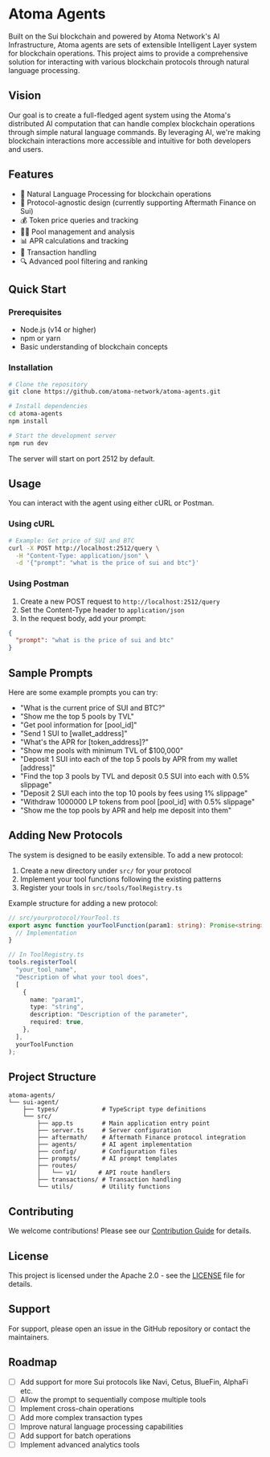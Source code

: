 # Atoma Agents

Built on the Sui blockchain and powered by Atoma Network's AI Infrastructure, Atoma agents are sets of extensible Intelligent Layer system for blockchain operations. This project aims to provide a comprehensive solution for interacting with various blockchain protocols through natural language processing.

## Vision

Our goal is to create a full-fledged agent system using the Atoma's distributed AI computation that can handle complex blockchain operations through simple natural language commands. By leveraging AI, we're making blockchain interactions more accessible and intuitive for both developers and users.

## Features

- 🤖 Natural Language Processing for blockchain operations
- 🔄 Protocol-agnostic design (currently supporting Aftermath Finance on Sui)
- 💰 Token price queries and tracking
- 🏊‍♂️ Pool management and analysis
- 📊 APR calculations and tracking
- 💸 Transaction handling
- 🔍 Advanced pool filtering and ranking

## Quick Start

### Prerequisites

- Node.js (v14 or higher)
- npm or yarn
- Basic understanding of blockchain concepts

### Installation

```bash
# Clone the repository
git clone https://github.com/atoma-network/atoma-agents.git

# Install dependencies
cd atoma-agents
npm install

# Start the development server
npm run dev
```

The server will start on port 2512 by default.

## Usage

You can interact with the agent using either cURL or Postman.

### Using cURL

```bash
# Example: Get price of SUI and BTC
curl -X POST http://localhost:2512/query \
  -H "Content-Type: application/json" \
  -d '{"prompt": "what is the price of sui and btc"}'
```

### Using Postman

1. Create a new POST request to `http://localhost:2512/query`
2. Set the Content-Type header to `application/json`
3. In the request body, add your prompt:

```json
{
  "prompt": "what is the price of sui and btc"
}
```

## Sample Prompts

Here are some example prompts you can try:

- "What is the current price of SUI and BTC?"
- "Show me the top 5 pools by TVL"
- "Get pool information for [pool_id]"
- "Send 1 SUI to [wallet_address]"
- "What's the APR for [token_address]?"
- "Show me pools with minimum TVL of $100,000"
- "Deposit 1 SUI into each of the top 5 pools by APR from my wallet [address]"
- "Find the top 3 pools by TVL and deposit 0.5 SUI into each with 0.5% slippage"
- "Deposit 2 SUI each into the top 10 pools by fees using 1% slippage"
- "Withdraw 1000000 LP tokens from pool [pool_id] with 0.5% slippage"
- "Show me the top pools by APR and help me deposit into them"

## Adding New Protocols

The system is designed to be easily extensible. To add a new protocol:

1. Create a new directory under `src/` for your protocol
2. Implement your tool functions following the existing patterns
3. Register your tools in `src/tools/ToolRegistry.ts`

Example structure for adding a new protocol:

```typescript
// src/yourprotocol/YourTool.ts
export async function yourToolFunction(param1: string): Promise<string> {
  // Implementation
}

// In ToolRegistry.ts
tools.registerTool(
  "your_tool_name",
  "Description of what your tool does",
  [
    {
      name: "param1",
      type: "string",
      description: "Description of the parameter",
      required: true,
    },
  ],
  yourToolFunction
);
```

## Project Structure

```
atoma-agents/
└── sui-agent/
    ├── types/            # TypeScript type definitions
    └── src/
        ├── app.ts        # Main application entry point
        ├── server.ts     # Server configuration
        ├── aftermath/    # Aftermath Finance protocol integration
        ├── agents/       # AI agent implementation
        ├── config/       # Configuration files
        ├── prompts/      # AI prompt templates
        ├── routes/
        │   └── v1/      # API route handlers
        ├── transactions/ # Transaction handling
        └── utils/        # Utility functions
```

## Contributing

We welcome contributions! Please see our [Contribution Guide](CONTRIBUTING.md) for details.

## License

This project is licensed under the Apache 2.0 - see the [LICENSE](LICENSE) file for details.

## Support

For support, please open an issue in the GitHub repository or contact the maintainers.

## Roadmap

- [ ] Add support for more Sui protocols like Navi, Cetus, BlueFin, AlphaFi etc.
- [ ] Allow the prompt to sequentially compose multiple tools
- [ ] Implement cross-chain operations
- [ ] Add more complex transaction types
- [ ] Improve natural language processing capabilities
- [ ] Add support for batch operations
- [ ] Implement advanced analytics tools
